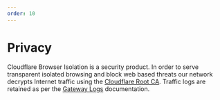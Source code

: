 ```yaml
---
order: 10
---
```


# Privacy

Cloudflare Browser Isolation is a security product. In order to serve transparent isolated browsing and block web based threats our network decrypts Internet traffic using the [Cloudflare Root CA](https://developers.cloudflare.com/browser-isolation/installation#install-the-cloudflare-root-ca). Traffic logs are retained as per the [Gateway Logs](https://developers.cloudflare.com/cloudflare-one/analytics/logs) documentation.
